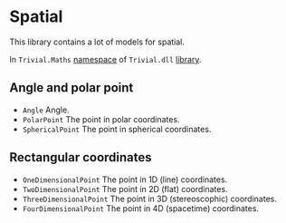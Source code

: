 # Spatial

This library contains a lot of models for spatial.

In `Trivial.Maths` [namespace](./maths) of `Trivial.dll` [library](../../).

## Angle and polar point

- `Angle` Angle.
- `PolarPoint` The point in polar coordinates.
- `SphericalPoint` The point in spherical coordinates.

## Rectangular coordinates

- `OneDimensionalPoint` The point in 1D (line) coordinates.
- `TwoDimensionalPoint` The point in 2D (flat) coordinates.
- `ThreeDimensionalPoint` The point in 3D (stereoscophic) coordinates.
- `FourDimensionalPoint` The point in 4D (spacetime) coordinates.
